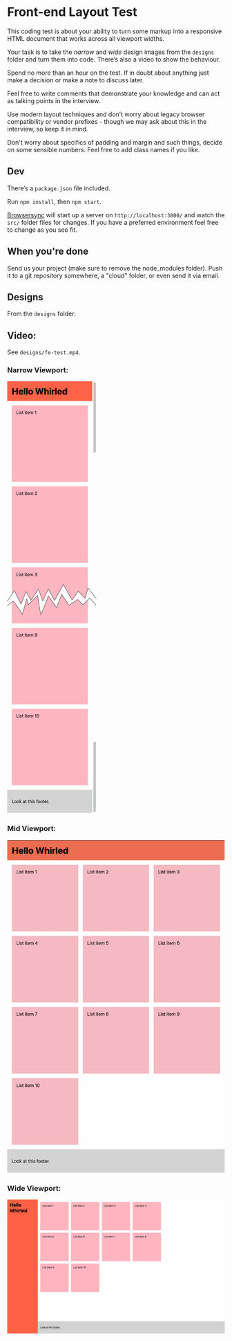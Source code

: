 # Front-end Layout Test

This coding test is about your ability to turn some markup into a responsive HTML document that works across all viewport widths.

Your task is to take the _narrow_ and _wide_ design images from the `designs` folder and turn them into code. There’s also a video to show the behaviour.

Spend no more than an hour on the test. If in doubt about anything just make a decision or make a note to discuss later.

Feel free to write comments that demonstrate your knowledge and can act as talking points in the interview.

Use modern layout techniques and don’t worry about legacy browser compatibility or vendor prefixes - though we may ask about this in the interview, so keep it in mind.

Don't worry about specifics of padding and margin and such things, decide on some sensible numbers. Feel free to add class names if you like.

## Dev

There’s a `package.json` file included.

Run `npm install`, then `npm start`.

[Browsersync](https://browsersync.io/) will start up a server on `http://localhost:3000/` and watch the `src/` folder files for changes. If you have a preferred environment feel free to change as you see fit.

## When you're done

Send us your project (make sure to remove the node_modules folder). Push it to a git repository somewhere, a "cloud" folder, or even send it via email.

## Designs

From the `designs` folder:

## Video:

See `designs/fe-test.mp4`.

### Narrow Viewport:

![narrow](designs/narrow.gif)

### Mid Viewport:

![mid](designs/mid.gif)

### Wide Viewport:

![wide](designs/wide.gif)
